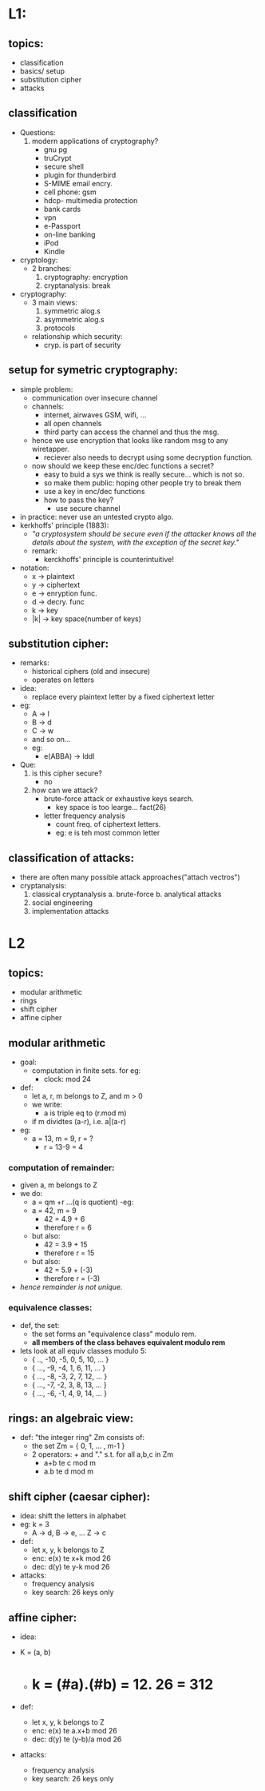# L1:
## topics:
- classification 
- basics/ setup
- substitution cipher
- attacks

## classification
- Questions:
    1. modern applications of cryptography?
        - gnu pg
        - truCrypt
        - secure shell
        - plugin for thunderbird
        - S-MIME email encry.
        - cell phone: gsm
        - hdcp- multimedia protection
        - bank cards
        - vpn
        - e-Passport
        - on-line banking
        - iPod
        - Kindle
- cryptology:
    - 2 branches:
        1. cryptography:    encryption
        2. cryptanalysis:   break
- cryptography:
    - 3 main views:
        1. symmetric alog.s
        2. asymmetric alog.s
        3. protocols
    - relationship which security:
        - cryp. is part of security

## setup for symetric cryptography:
- simple problem: 
    - communication over insecure channel
    - channels:
        - internet, airwaves GSM, wifi, ...
        - all open channels
        - third party can access the channel and thus the msg.
    - hence we use encryption that looks like random msg to any wiretapper.
        - reciever also needs to decrypt using some decryption function.
    - now should we keep these enc/dec functions a secret?
        - easy to buid a sys we think is really secure... which is not so.
        - so make them public: hoping other people try to break them
        - use a key in enc/dec functions
        - how to pass the key?
            - use secure channel
- in practice: never use an untested crypto algo.
- kerkhoffs' principle (1883):
    - *"a cryptosystem should be secure even if the attacker knows all the details about the system, with the exception of the secret key."*
    - remark:
        - kerckhoffs' principle is counterintuitive!
- notation:
    - x -> plaintext
    - y -> ciphertext
    - e -> enryption func.
    - d -> decry. func
    - k -> key
    - |k| -> key space(number of keys)

## substitution cipher:
- remarks:
    - historical ciphers (old and insecure)
    - operates on letters
- idea:
    - replace every plaintext letter by a fixed ciphertext letter
- eg:
    - A -> l
    - B -> d
    - C -> w
    - and so on...
    - eg:
        - e(ABBA) -> lddl
- Que: 
    1. is this cipher secure?
        - no
    2. how can we attack?
        - brute-force attack or exhaustive keys search.
            - key space is too learge... fact(26)
        - letter frequency analysis
            - count freq. of ciphertext letters.
            - eg: e is teh most common letter

## classification of attacks:
- there are often many possible attack approaches("attach vectros")
- cryptanalysis:
    1. classical cryptanalysis
        a. brute-force
        b. analytical attacks
    2. social engineering
    3. implementation attacks


# L2
## topics:
- modular arithmetic
- rings
- shift cipher
- affine cipher

## modular arithmetic
- goal:
    - computation in finite sets. for eg:
        - clock: mod 24
- def:
    - let a, r, m belongs to Z, and m > 0
    - we write:
        - a is triple eq to (r.mod m)
    - if m dividtes (a-r), i.e. a|(a-r)
- eg:
    - a = 13, m = 9, r = ?
        - r = 13-9 = 4

### computation of remainder:
- given a, m belongs to Z
- we do:
    - a = qm +r                 ...(q is quotient)
-eg:
    - a = 42, m = 9
        - 42 = 4.9 + 6
        - therefore r = 6
    - but also:
        - 42 = 3.9 + 15
        - therefore r = 15
    - but also:
        - 42 = 5.9 + (-3)
        - therefore r = (-3)
- *hence remainder is not unique.*

### equivalence classes:
- def, the set: 
    - the set forms an "equivalence class" modulo rem.
    - **all members of the class behaves equivalent modulo rem**
- lets look at all equiv classes modulo 5:
    - { .., -10, -5, 0, 5, 10, ... }
    - { ..., -9, -4, 1, 6, 11, ... }
    - { ..., -8, -3, 2, 7, 12, ... }
    - { ..., -7, -2, 3, 8, 13, ... }
    - { ..., -6, -1, 4, 9, 14, ... }

## rings: an algebraic view:
- def: "the integer ring" Zm consists of:
    - the set Zm = { 0, 1, ... , m-1 }
    - 2 operators: + and "." s.t. for all a,b,c in Zm
        - a+b te c mod m
        - a.b te d mod m

## shift cipher (caesar cipher):
- idea: shift the letters in alphabet
- eg: k = 3 
    - A -> d, B -> e, ... Z -> c
- def:
    - let x, y, k belongs to Z
    - enc: e(x) te x+k mod 26
    - dec: d(y) te y-k mod 26
- attacks:
    - frequency analysis
    - key search: 26 keys only

## affine cipher:
- idea: 
- K = (a, b)
    - # k = (#a).(#b) = 12. 26 = 312
- def:
    - let x, y, k belongs to Z
    - enc: e(x) te a.x+b mod 26
    - dec: d(y) te (y-b)/a mod 26

- attacks:
    - frequency analysis
    - key search: 26 keys only




















